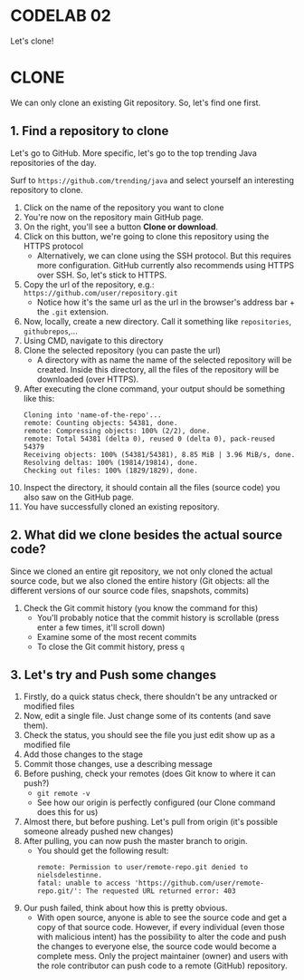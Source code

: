 # CODELAB 02

Let's clone!

# CLONE
We can only clone an existing Git repository.
So, let's find one first.

## 1. Find a repository to clone
Let's go to GitHub. More specific, let's go to the top trending Java repositories of the day.

Surf to `https://github.com/trending/java` and select yourself an interesting repository to clone.

1. Click on the name of the repository you want to clone
2. You're now on the repository main GitHub page.
3. On the right, you'll see a button **Clone or download**.
4. Click on this button, we're going to clone this repository using the HTTPS protocol
    - Alternatively, we can clone using the SSH protocol. But this requires more configuration. 
    GitHub currently also recommends using HTTPS over SSH. So, let's stick to HTTPS.
5. Copy the url of the repository, e.g.: `https://github.com/user/repository.git`
    - Notice how it's the same url as the url in the browser's address bar + the `.git` extension.
6. Now, locally, create a new directory. Call it something like `repositories`, `githubrepos`,...
7. Using CMD, navigate to this directory
8. Clone the selected repository (you can paste the url)
    - A directory with as name the name of the selected repository will be created. 
    Inside this directory, all the files of the repository will be downloaded (over HTTPS).
9. After executing the clone command, your output should be something like this:
    ```
    Cloning into 'name-of-the-repo'...
    remote: Counting objects: 54381, done.
    remote: Compressing objects: 100% (2/2), done.
    remote: Total 54381 (delta 0), reused 0 (delta 0), pack-reused 54379
    Receiving objects: 100% (54381/54381), 8.85 MiB | 3.96 MiB/s, done.
    Resolving deltas: 100% (19814/19814), done.
    Checking out files: 100% (1829/1829), done.
    ```
10. Inspect the directory, it should contain all the files (source code) you also saw on the GitHub page.
11. You have successfully cloned an existing repository.

## 2. What did we clone besides the actual source code?
Since we cloned an entire git repository, we not only cloned the actual source code, 
but we also cloned the entire history (Git objects: all the different versions of our source code files, snapshots, commits)

1. Check the Git commit history (you know the command for this)
    - You'll probably notice that the commit history is scrollable (press enter a few times, it'll scroll down)
    - Examine some of the most recent commits
    - To close the Git commit history, press `q`
    
## 3. Let's try and Push some changes

1. Firstly, do a quick status check, there shouldn't be any untracked or modified files
2. Now, edit a single file. Just change some of its contents (and save them).
3. Check the status, you should see the file you just edit show up as a modified file
4. Add those changes to the stage
5. Commit those changes, use a describing message
6. Before pushing, check your remotes (does Git know to where it can push?)
    - `git remote -v`
    - See how our origin is perfectly configured (our Clone command does this for us)
7. Almost there, but before pushing. Let's pull from origin (it's possible someone already pushed new changes)
8. After pulling, you can now push the master branch to origin.
    - You should get the following result:
        ```
        remote: Permission to user/remote-repo.git denied to nielsdelestinne.
        fatal: unable to access 'https://github.com/user/remote-repo.git/': The requested URL returned error: 403
        ```
9. Our push failed, think about how this is pretty obvious.
    - With open source, anyone is able to see the source code and get a copy of that source code. 
    However, if every individual (even those with malicious intent) has the possibility to alter the code and push the changes to everyone else, 
    the source code would become a complete mess. Only the project maintainer (owner) and users with the role 
    contributor can push code to a remote (GitHub) repository.
